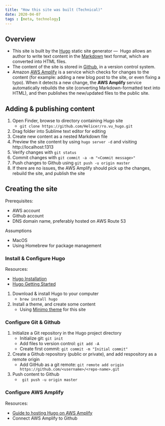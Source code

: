 ```yaml
---
title: "How this site was built (Technical)"
date: 2020-04-07
tags : [meta, technology]
---
```


## Overview
* This site is built by the [Hugo](https://gohugo.io/) static site generator —  Hugo allows an author to write text content in the [Markdown](https://en.wikipedia.org/wiki/Markdown) text format, which are converted into HTML files.
* The content of the site is stored in [Github](https://github.com/), in a version control system.
* Amazon [AWS Amplify](https://aws.amazon.com/amplify/) is a service which checks for changes to the content (for example: adding a new blog post to the site, or even fixing a typo). When it detects a new change, the **AWS Amplify** service automatically rebuilds the site (converting Markdown-formatted text into HTML), and then publishes the new/updated files to the public site.




## Adding & publishing content
1. Open Finder, browse to directory containing Hugo site
	* `git clone https://github.com/Helicer/ro.vu_hugo.git`
1. Drag folder into Sublime text editor for editing
1. Create new content as a nested Markdown file
1. Preview the site content by using `hugo server -d` and visiting http://localhost:1313
1. Verify changes with `git status`
1. Commit changes with `git commit -a -m "<Commit message>"`
1. Push changes to Github using `git push -u origin master`
1. If there are no issues, the AWS Amplify should pick up the changes, rebuild the site, and publish the site



## Creating the site
Prerequisites:
* AWS account
* Github account
* DNS domain name, preferably hosted on AWS Route 53

Assumptions
* MacOS
* Using Homebrew for package management

### Install & Configure Hugo
Resources:
* [Hugo Installation](https://gohugo.io/getting-started/installing/)
* [Hugo Getting Started](https://gohugo.io/getting-started/quick-start/)
1.  Download & install Hugo to your computer
	* `brew install hugo`
1. Install a theme, and create some content
	* Using [Minimo theme](https://minimo.netlify.com/) for this site

### Configure Git & Github
1. Initialize a Git repository in the Hugo project directory
	* Initialize git: `git init` 
	* Add files to version control: `git add -A`
	* Create first commit: `git commit -m "Initial commit"`
1. Create a Github repository (public or private), and add respository as a remote origin
	* Add GitHub as a git remote: `git remote add origin https://github.com/<username>/<repo-name>.git`
1. Push content to Github
	* ` git push -u origin master`

### Configure AWS Amplify
Resources:
* [Guide to hosting Hugo on AWS Amplify](https://gohugo.io/hosting-and-deployment/hosting-on-aws-amplify/)
* Connect AWS Amplify to Github

